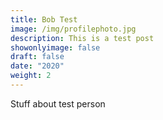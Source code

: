 ```yaml
---
title: Bob Test
image: /img/profilephoto.jpg
description: This is a test post
showonlyimage: false
draft: false
date: "2020"
weight: 2
---
```

Stuff about test person